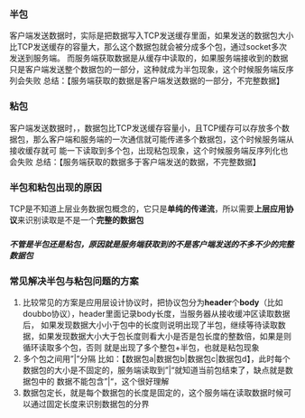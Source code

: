 ### 半包
客户端发送数据时，实际是把数据写入TCP发送缓存里面，如果发送的数据包大小比TCP发送缓存的容量大，那么这个数据包就会被分成多个包，通过socket多次发送到服务端。
而服务端获取数据是从缓存中读取的，如果服务端接收到的数据只是客户端发送整个数据包的一部分，这种就成为半包现象，这个时候服务端反序列会失败
总结：【服务端获取的数据是客户端发送数据的一部分，不完整数据】
### 粘包
客户端发送数据时，，数据包比TCP发送缓存容量小，且TCP缓存可以存放多个数据包，那么客户端和服务端的一次通信就可能传递多个数据包，这个时候服务端从接收缓存就可
能一下读取到多个包，出现粘包现象，这个时候服务端反序列化也会失败
总结：【服务端获取的数据多于客户端发送的数据，不完整数据】

### 半包和粘包出现的原因
TCP是不知道上层业务数据包概念的，它只是**单纯的传递流**，所以需要**上层应用协议**来识别读取是不是一个**完整的数据包**
###
***不管是半包还是粘包，原因就是服务端获取到的不是客户端发送的不多不少的完整数据包***

### 常见解决半包与粘包问题的方案
1. 比较常见的方案是应用层设计协议时，把协议包分为**header**个**body**（比如doubbo协议），header里面记录body长度，当服务器从接收缓冲区读取数据后，
如果发现数据大小小于包中的长度则说明出现了半包，继续等待读取数据，如果发现数据大小大于包长度则看大小是否是包长度的整数倍，如果是则循环读取多个包，否则
就是出现了多个整包+半包，也就是粘包现象
2. 多个包之间用”|”分隔 比如：【数据包a|数据包b|数据包c|数据包d】，此时每个数据包的大小是不固定的，服务端读取到”|“就知道当前包结束了，缺点就是数据包中的
数据不能包含”|“，这个很好理解
3. 数据包定长，就是每个数据包的长度是固定的，这个服务端在读取数据时候可以通过固定长度来识别数据包的分界